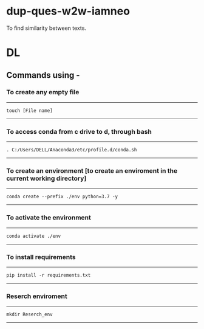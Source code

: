 # dup-ques-w2w-iamneo
To find similarity between texts.


# DL

## Commands using -

### To create any empty file
---------------------
    touch [File name]
---------------------

### To access conda from c drive to d, through bash
---------------------
    . C:/Users/DELL/Anaconda3/etc/profile.d/conda.sh
---------------------

### To create an environment [to create an enviroment in the current working directory]
--------------------
    conda create --prefix ./env python=3.7 -y 
--------------------

### To activate the environment
--------------------
    conda activate ./env
--------------------

### To install requirements
--------------------
    pip install -r requirements.txt 
--------------------

### Reserch enviroment
--------------------
    mkdir Reserch_env
--------------------
